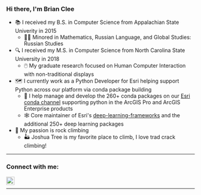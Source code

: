 ### Hi there, I'm Brian Clee

- 📚 I received my B.S. in Computer Science from Appalachian State Univerity in 2015
  - 👨‍🔬 Minored in Mathematics, Russian Language, and Global Studies: Russian Studies
- 🔍 I received my M.S. in Computer Science from North Carolina State University in 2018
  - 🖱️ My graduate research focused on Human Computer Interaction with non-traditional displays
- 🗺️ I currently work as a Python Developer for Esri helping support Python across our platform via conda package building
  - 🐍 I help manage and develop the 260+ conda packages on our [Esri conda channel](https://anaconda.org/Esri/repo) supporting python in the ArcGIS Pro and ArcGIS Enterprise products
  - 🕸️ Core maintainer of Esri's [deep-learning-frameworks](https://github.com/esri/deep-learning-frameworks) and the additional 250+ deep learning packages
- 🧗 My passion is rock climbing
  - 🏜️ Joshua Tree is my favorite place to climb, I love trad crack climbing!
---

### Connect with me:

[<img align="left" alt="Brian Clee | LinkedIn" width="22px" src="https://cdn.jsdelivr.net/npm/simple-icons@v3/icons/linkedin.svg" />](https://www.linkedin.com/in/bpclee/)

<br />

---

